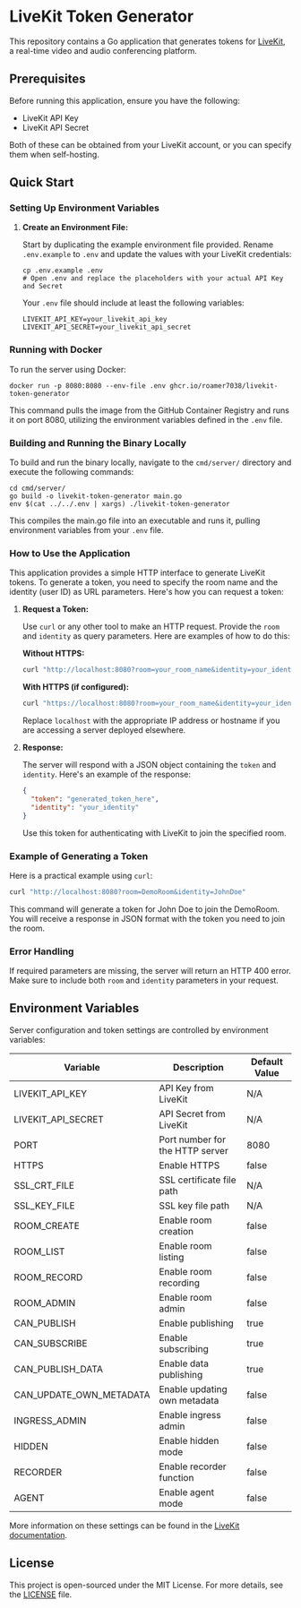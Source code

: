 # LiveKit Token Generator

This repository contains a Go application that generates tokens for [LiveKit](https://livekit.io/), a real-time video and audio conferencing platform.

## Prerequisites

Before running this application, ensure you have the following:

- LiveKit API Key
- LiveKit API Secret

Both of these can be obtained from your LiveKit account, or you can specify them when self-hosting.

## Quick Start

### Setting Up Environment Variables

1. **Create an Environment File:**

   Start by duplicating the example environment file provided. Rename `.env.example` to `.env` and update the values with your LiveKit credentials:

   ```
   cp .env.example .env
   # Open .env and replace the placeholders with your actual API Key and Secret
   ```

   Your `.env` file should include at least the following variables:

   ```
   LIVEKIT_API_KEY=your_livekit_api_key
   LIVEKIT_API_SECRET=your_livekit_api_secret
   ```

### Running with Docker

To run the server using Docker:

```
docker run -p 8080:8080 --env-file .env ghcr.io/roamer7038/livekit-token-generator
```

This command pulls the image from the GitHub Container Registry and runs it on port 8080, utilizing the environment variables defined in the `.env` file.

### Building and Running the Binary Locally

To build and run the binary locally, navigate to the `cmd/server/` directory and execute the following commands:

```
cd cmd/server/
go build -o livekit-token-generator main.go
env $(cat ../../.env | xargs) ./livekit-token-generator
```

This compiles the main.go file into an executable and runs it, pulling environment variables from your `.env` file.

### How to Use the Application

This application provides a simple HTTP interface to generate LiveKit tokens. To generate a token, you need to specify the room name and the identity (user ID) as URL parameters. Here's how you can request a token:

1. **Request a Token:**

   Use `curl` or any other tool to make an HTTP request. Provide the `room` and `identity` as query parameters. Here are examples of how to do this:

   **Without HTTPS:**

   ```bash
   curl "http://localhost:8080?room=your_room_name&identity=your_identity"
   ```

   **With HTTPS (if configured):**

   ```bash
   curl "https://localhost:8080?room=your_room_name&identity=your_identity"
   ```

   Replace `localhost` with the appropriate IP address or hostname if you are accessing a server deployed elsewhere.

2. **Response:**

   The server will respond with a JSON object containing the `token` and `identity`. Here's an example of the response:

   ```json
   {
     "token": "generated_token_here",
     "identity": "your_identity"
   }
   ```

   Use this token for authenticating with LiveKit to join the specified room.

### Example of Generating a Token

Here is a practical example using `curl`:

```bash
curl "http://localhost:8080?room=DemoRoom&identity=JohnDoe"
```

This command will generate a token for John Doe to join the DemoRoom. You will receive a response in JSON format with the token you need to join the room.

### Error Handling

If required parameters are missing, the server will return an HTTP 400 error. Make sure to include both `room` and `identity` parameters in your request.

## Environment Variables

Server configuration and token settings are controlled by environment variables:

| Variable                | Description                     | Default Value |
| ----------------------- | ------------------------------- | ------------- |
| LIVEKIT_API_KEY         | API Key from LiveKit            | N/A           |
| LIVEKIT_API_SECRET      | API Secret from LiveKit         | N/A           |
| PORT                    | Port number for the HTTP server | 8080          |
| HTTPS                   | Enable HTTPS                    | false         |
| SSL_CRT_FILE            | SSL certificate file path       | N/A           |
| SSL_KEY_FILE            | SSL key file path               | N/A           |
| ROOM_CREATE             | Enable room creation            | false         |
| ROOM_LIST               | Enable room listing             | false         |
| ROOM_RECORD             | Enable room recording           | false         |
| ROOM_ADMIN              | Enable room admin               | false         |
| CAN_PUBLISH             | Enable publishing               | true          |
| CAN_SUBSCRIBE           | Enable subscribing              | true          |
| CAN_PUBLISH_DATA        | Enable data publishing          | true          |
| CAN_UPDATE_OWN_METADATA | Enable updating own metadata    | false         |
| INGRESS_ADMIN           | Enable ingress admin            | false         |
| HIDDEN                  | Enable hidden mode              | false         |
| RECORDER                | Enable recorder function        | false         |
| AGENT                   | Enable agent mode               | false         |

More information on these settings can be found in the [LiveKit documentation](https://docs.livekit.io/realtime/concepts/authentication/).

## License

This project is open-sourced under the MIT License. For more details, see the [LICENSE](LICENSE) file.
